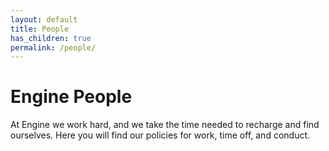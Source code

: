 ```yaml
---
layout: default
title: People
has_children: true
permalink: /people/
---
```


# Engine People

At Engine we work hard, and we take the time needed to recharge and find ourselves. Here you will find our policies for work, time off, and conduct.
